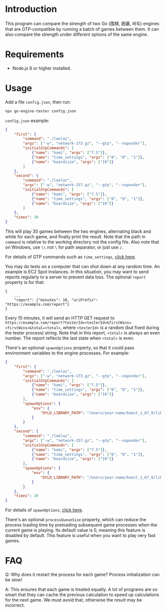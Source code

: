 # Introduction

This program can compare the strength of two Go (围棋, 囲碁, 바둑) engines that are GTP-compatible by running a batch of games between them. It can also compare the strength under different options of the same engine.

# Requirements

- Node.js 8 or higher installed.

# Usage

Add a file `config.json`, then run:

```bash
npx go-engine-tester config.json
```

`config.json` example:

```json
{
    "first": {
        "command": "./leelaz",
        "args": ["-w", "network-173.gz", "--gtp", "--noponder"],
        "initialGtpCommands": [
            {"name": "komi", "args": ["7.5"]},
            {"name": "time_settings", "args": ["0", "0", "1"]},
            {"name": "boardsize", "args": ["19"]}
        ]
    },
    "second": {
        "command": "./leelaz",
        "args": ["-w", "network-157.gz", "--gtp", "--noponder"],
        "initialGtpCommands": [
            {"name": "komi", "args": ["7.5"]},
            {"name": "time_settings", "args": ["0", "0", "1"]},
            {"name": "boardsize", "args": ["19"]}
        ]
    },
    "times": 30
}
```

This will play 30 games between the two engines, alternating black and white for each game, and finally print the result. Note that the path in `command` is relative to the working directory not the config file. Also note that on Windows, use `\\` not `\` for path separator, or just use `/`.

For details of GTP commands such as `time_settings`, [click here](http://www.lysator.liu.se/~gunnar/gtp/gtp2-spec-draft2/gtp2-spec.html).

You may do tests on a computer that can shut down at any random time. An example is EC2 Spot Instances. In this situation, you may want to send reports regularly to a server to prevent data loss. The optional `report` property is for that:

```
{
    ...
    "report": {"minutes": 10, "uriPrefix": "https://example.com/report"}
}
```

Every 10 minutes, it will send an HTTP GET request to `https://example.com/report?testerId=<testerId>&firstWins=<firstWins>&total=<total>`, where `<testerId>` is a random (but fixed during the tester process) string. Note that in this report, `<total>` is always an even number. The report reflects the last state when `<total>` is even.

There's an optional `spawnOptions` property, so that it could pass environment variables to the engine processes. For example:

```json
{
    "first": {
        "command": "./leelaz",
        "args": ["-w", "network-173.gz", "--gtp", "--noponder"],
        "initialGtpCommands": [
            {"name": "komi", "args": ["7.5"]},
            {"name": "time_settings", "args": ["0", "0", "1"]},
            {"name": "boardsize", "args": ["19"]}
        ],
        "spawnOptions": {
            "env": {
                "DYLD_LIBRARY_PATH": "/Users/your-name/boost_1_67_0/lib"
            }
        }
    },
    "second": {
        "command": "./leelaz",
        "args": ["-w", "network-157.gz", "--gtp", "--noponder"],
        "initialGtpCommands": [
            {"name": "komi", "args": ["7.5"]},
            {"name": "time_settings", "args": ["0", "0", "1"]},
            {"name": "boardsize", "args": ["19"]}
        ],
        "spawnOptions": {
            "env": {
                "DYLD_LIBRARY_PATH": "/Users/your-name/boost_1_67_0/lib"
            }
        }
    },
    "times": 30
}
```

For details of `spawnOptions`, [click here](https://nodejs.org/dist/latest-v8.x/docs/api/child_process.html#child_process_child_process_spawn_command_args_options).

There's an optional `processQueueSize` property, which can reduce the process loading time by preloading subsequent game processes when the current game is playing. Its default value is 0, meaning this feature is disabled by default. This feature is useful when you want to play very fast games.

# FAQ

Q: Why does it restart the process for each game? Process initialization can be slow!

A: This ensures that each game is treated equally. A lot of programs are so smart that they can cache the previous calculation to speed up calculations for the next game. We must avoid that, otherwise the result may be incorrect.
